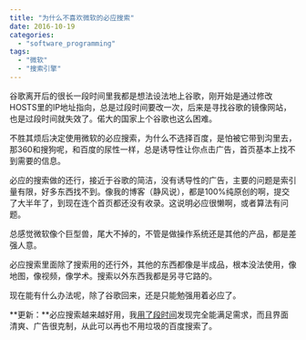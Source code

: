 ```yaml
---
title: "为什么不喜欢微软的必应搜索"
date: 2016-10-19
categories: 
  - "software_programming"
tags: 
  - "微软"
  - "搜索引擎"
---
```


谷歌离开后的很长一段时间里我都是想法设法地上谷歌，刚开始是通过修改HOSTS里的IP地址指向，总是过段时间要改一次，后来是寻找谷歌的镜像网站，也是过段时间就失效了。偌大的国家上个谷歌也这么困难。

不胜其烦后决定使用微软的必应搜索，为什么不选择百度，是怕被它带到沟里去，那360和搜狗呢，和百度的尿性一样，总是诱导性让你点击广告，首页基本上找不到需要的信息。

必应的搜索做的还行，接近于谷歌的简洁，没有诱导性的广告，主要的问题是索引量有限，好多东西找不到。像我的博客（静风说），都是100%纯原创的啊，提交了大半年了，到现在连个首页都还没有收录。这说明必应很懒啊，或者算法有问题。

总感觉微软像个巨型兽，尾大不掉的，不管是做操作系统还是其他的产品，都是差强人意。

必应搜索里面除了搜索用的还行外，其他的东西都像是半成品，根本没法使用，像地图，像视频，像学术。搜索以外东西我都是另寻它路的。

现在能有什么办法呢，除了谷歌回来，还是只能勉强用着必应了。

**更新：**必应搜索越来越好用，我[用了段时间](https://www.jfsay.com/archives/2386.html)发现完全能满足需求，而且界面清爽、广告很克制，从此可以再也不用垃圾的百度搜索了。
